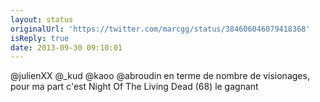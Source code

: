 ```yaml
---
layout: status
originalUrl: 'https://twitter.com/marcgg/status/384606046079418368'
isReply: true
date: 2013-09-30 09:10:01
---
```


@julienXX @_kud @kaoo @abroudin en terme de nombre de visionages, pour ma part c'est Night Of The Living Dead (68) le gagnant

